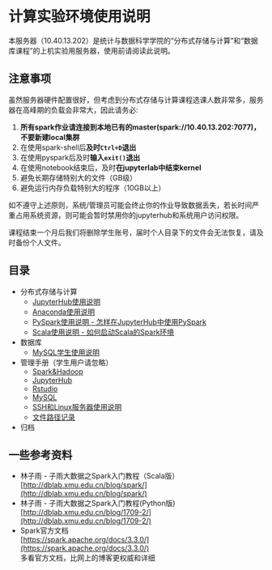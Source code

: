 # 计算实验环境使用说明
本服务器（10.40.13.202）是统计与数据科学学院的“分布式存储与计算”和“数据库课程”的上机实验用服务器，使用前请阅读此说明。

## 注意事项
虽然服务器硬件配置很好，但考虑到分布式存储与计算课程选课人数非常多，服务器在高峰期的负载会非常大，因此请务必:  

1. **所有spark作业请连接到本地已有的master(spark://10.40.13.202:7077)，不要新建local集群**  
2. 在使用spark-shell后**及时`Ctrl+D`退出**  
3. 在使用pyspark后及时**输入`exit()`退出**  
4. 在使用notebook结束后，及时**在jupyterlab中结束kernel**  
5. 避免长期存储特别大的文件（GB级）  
6. 避免运行内存负载特别大的程序（10GB以上）  

如不遵守上述原则，系统/管理员可能会终止你的作业导致数据丢失，若长时间严重占用系统资源，则可能会暂时禁用你的jupyterhub和系统用户访问权限。

课程结束一个月后我们将删除学生账号，届时个人目录下的文件会无法恢复，请及时备份个人文件。

## 目录
+ 分布式存储与计算
    + [JupyterHub使用说明](dsc/jupyter/)
    + [Anaconda使用说明](dsc/conda/)
    + [PySpark使用说明 - 怎样在JupyterHub中使用PySpark](dsc/pyspark/)
    + [Scala使用说明 - 如何启动Scala的Spark环境](dsc/scala/)
    <!-- + [HDFS使用说明 - 为什么我读不了数据集](dsc/hdfs/) -->
+ 数据库
    + [MySQL学生使用说明](mysql/)
+ 管理手册（学生用户请忽略）
    + [Spark&Hadoop](admin/spark_hadoop/)
    + [JupyterHub](admin/jupyter/)
    + [Rstudio](admin/rstudio/)
    + [MySQL](admin/mysql.md)
    + [SSH和Linux服务器使用说明](admin/sshlinux/)
    + [文件路径记录](admin/fs.md)
+ 归档

## 一些参考资料
+ 林子雨 - 子雨大数据之Spark入门教程（Scala版）  
    [http://dblab.xmu.edu.cn/blog/spark/](http://dblab.xmu.edu.cn/blog/spark/)  
+ 林子雨 - 子雨大数据之Spark入门教程(Python版)  
    [http://dblab.xmu.edu.cn/blog/1709-2/](http://dblab.xmu.edu.cn/blog/1709-2/)  
+ Spark官方文档  
    [https://spark.apache.org/docs/3.3.0/](https://spark.apache.org/docs/3.3.0/)  
    多看官方文档，比网上的博客更权威和详细